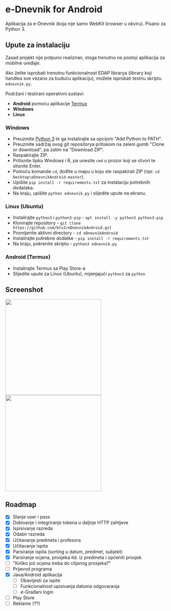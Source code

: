# e-Dnevnik for Android
Aplikacija za e-Dnevnik (koja nije samo WebKit browser u okviru). Pisano za Python 3.

## Upute za instalaciju
Zasad projekt nije potpuno realiziran, stoga trenutno ne postoji aplikacija za mobilne uređaje.

Ako želite isprobati trenutnu funkcionalnost EDAP librarya (library koji handlea sve vezano za buduću aplikaciju), možete isprobati testnu skriptu `ednevnik.py`.

Podržani i testirani operativni sustavi:
* **Android** pomoću aplikacije [Termux](https://termux.com/)
* **Windows**
* **Linux** 

### Windows
* Preuzmite [Python 3](https://www.python.org/) te ga instalirajte sa opcijom "Add Python to PATH".
* Preuzmite sadržaj ovog git repositorya pritiskom na zeleni gumb "Clone or download", pa zatim na "Download ZIP".
* Raspakirajte ZIP.
* Pritisnite tipku Windows i R, pa unesite `cmd` u prozor koji se otvori te stisnite Enter.
* Pomoću komande `cd`, dođite u mapu u koju ste raspakirali ZIP (npr. `cd Desktop\eDnevnikAndroid-master`).
* Upišite `pip install -r requirements.txt` za instalaciju potrebnih dodataka.
* Na kraju, upišite `python ednevnik.py` i slijedite upute na ekranu.

### Linux (Ubuntu)
* Instalirajte `python3` i `python3-pip` - `apt install -y python3 python3-pip`
* Klonirajte repository - `git clone https://github.com/btx3/eDnevnikAndroid.git`
* Promijenite aktivni directory - `cd eDnevnikAndroid`
* Instalirajte potrebne dodatke - `pip install -r requirements.txt`
* Na kraju, pokrenite skriptu - `python3 ednevnik.py`

### Android (Termux)
* Instalirajte Termux sa Play Store-a
* Slijedite upute za Linux (Ubuntu), mijenjajući `python3` za `python`

## Screenshot

<img src="https://github.com/btx3/eDnevnikAndroid/raw/master/img/i1.jpg" width="300">

<img src="https://github.com/btx3/eDnevnikAndroid/raw/master/img/i2.jpg" width="300">

## Roadmap
- [x] Slanje user i pass
- [x] Dobivanje i integriranje tokena u daljnje HTTP zahtjeve
- [x] Ispisivanje razreda
- [x] Odabir razreda
- [x] Učitavanje predmeta i profesora
- [x] Učitavanje ispita
- [x] Parsiranje ispita (sorting u datum, predmet, subjekt)
- [x] Parsiranje ocjena, prosjeka itd. iz predmeta i općeniti prosjek
- [ ] "Koliko još ocjena treba do ciljanog prosjeka?"
- [ ] Prijevod programa
- [x] Java/Android aplikacija
  - [ ] Obavijesti za ispite
  - [ ] Funkcionalnost upisivanja datuma odgovaranja
  - [ ] e-Građani login
- [ ] Play Store
- [ ] Reklame (??)
